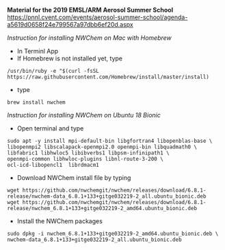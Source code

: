**Material for the 2019 EMSL/ARM Aerosol Summer School**  
https://pnnl.cvent.com/events/aerosol-summer-school/agenda-a5619d0658f24e799567a97dbb6ef20d.aspx

*Instruction for installing NWChem on Mac with Homebrew* 
* In Terminl App  
* If Homebrew is not installed yet, type
```
/usr/bin/ruby -e "$(curl -fsSL https://raw.githubusercontent.com/Homebrew/install/master/install)
```
* type
```
brew install nwchem
```

*Instruction for installing NWChem on Ubuntu 18 Bionic*  
* Open terminal and type
```
sudo apt -y install mpi-default-bin libgfortran4 libopenblas-base \
libopenmpi2 libscalapack-openmpi2.0 openmpi-bin libquadmath0 \
libfabric1 libhwloc5 libibverbs1 libpsm-infinipath1 \
openmpi-common libhwloc-plugins libnl-route-3-200 \
ocl-icd-libopencl1  librdmacm1
```
* Download NWChem install file by typing
```
wget https://github.com/nwchemgit/nwchem/releases/download/6.8.1-release/nwchem-data_6.8.1+133+gitge032219-2_all.ubuntu_bionic.deb
wget https://github.com/nwchemgit/nwchem/releases/download/6.8.1-release/nwchem_6.8.1+133+gitge032219-2_amd64.ubuntu_bionic.deb
```
* Install the NWChem packages
```
sudo dpkg -i nwchem_6.8.1+133+gitge032219-2_amd64.ubuntu_bionic.deb \ 
nwchem-data_6.8.1+133+gitge032219-2_all.ubuntu_bionic.deb
```
